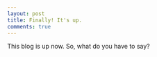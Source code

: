 ```yaml
---
layout: post
title: Finally! It's up.
comments: true
---
```

This blog is up now. So, what do you have to say?

 
        

